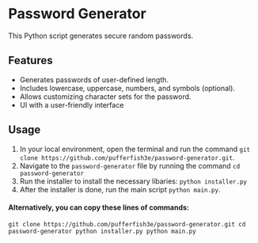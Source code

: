 # Password Generator

This Python script generates secure random passwords.

## Features

* Generates passwords of user-defined length.
* Includes lowercase, uppercase, numbers, and symbols (optional).
* Allows customizing character sets for the password.
* UI with a user-friendly interface

## Usage 

1. In your local environment, open the terminal and run the command `git clone https://github.com/pufferfish3e/password-generator.git`.
2. Navigate to the `password-generator` file by running the command `cd password-generator`
3. Run the installer to install the necessary libaries: `python installer.py`
4. After the installer is done, run the main script `python main.py`.

#### Alternatively, you can copy these lines of commands: 
`git clone https://github.com/pufferfish3e/password-generator.git
cd password-generator
python installer.py
python main.py`
